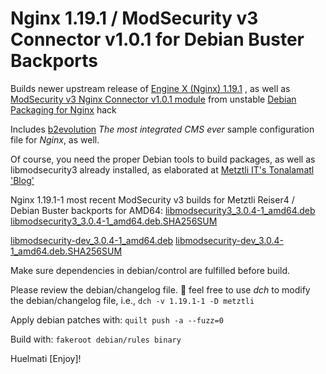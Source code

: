 Nginx 1.19.1 / ModSecurity v3 Connector v1.0.1 for Debian Buster Backports
==========================================================================

 Builds newer upstream release of [Engine X (Nginx) 1.19.1](https://nginx.org) , as well as
 [ModSecurity v3 Nginx Connector v1.0.1 module](https://github.com/SpiderLabs/ModSecurity-nginx)
 from unstable [Debian Packaging for Nginx](http://deb.debian.org/debian/pool/main/n/nginx/nginx_1.18.0-4.debian.tar.xz) hack
 
 Includes [b2evolution](https://b2evolution.net) *The most integrated CMS ever* sample configuration file for *Nginx*, as well. 

 Of course, you need the proper Debian tools to build packages, as well as libmodsecurity3 already installed,
 as elaborated at [Metztli IT's Tonalamatl 'Blog'](https://metztli.blog/index.php/build-libmodsecurity3-module-and-its?blog=4) 

 Nginx 1.19.1-1 most recent ModSecurity v3 builds for Metztli Reiser4 / Debian Buster backports for AMD64:
 [libmodsecurity3_3.0.4-1_amd64.deb](https://metztli.it/readOnlyEphemeral/ModSecurity3_3.0.4-for-buster/libmodsecurity3_3.0.4-1_amd64.deb)
 [libmodsecurity3_3.0.4-1_amd64.deb.SHA256SUM](https://metztli.it/readOnlyEphemeral/ModSecurity3_3.0.4-for-buster/libmodsecurity3_3.0.4-1_amd64.deb.SHA256SUM)

 [libmodsecurity-dev_3.0.4-1_amd64.deb](https://metztli.it/readOnlyEphemeral/ModSecurity3_3.0.4-for-buster/libmodsecurity-dev_3.0.4-1_amd64.deb) 
 [libmodsecurity-dev_3.0.4-1_amd64.deb.SHA256SUM](https://metztli.it/readOnlyEphemeral/ModSecurity3_3.0.4-for-buster/libmodsecurity-dev_3.0.4-1_amd64.deb.SHA256SUM)

 Make sure dependencies in debian/control are fulfilled before build.

 Please review the debian/changelog file.
 :first_quarter_moon_with_face: feel free to use *dch* to modify the debian/changelog file, i.e.,
 `dch -v 1.19.1-1 -D metztli`

 Apply debian patches with:
 `quilt push -a --fuzz=0`
 
 Build with:
 `fakeroot debian/rules binary`


 Huelmati [Enjoy]!
